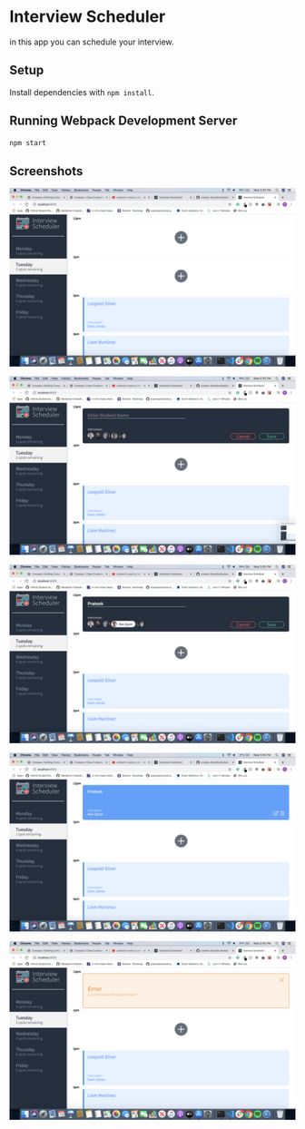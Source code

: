 # Interview Scheduler
in this app you can schedule your interview.

## Setup

Install dependencies with `npm install`.

## Running Webpack Development Server

```sh
npm start
```


## Screenshots
![1st Page](https://github.com/prateek-diwedi/scheduler/blob/master/data/1st%20page.png "welcome page")

![schedule interview](https://github.com/prateek-diwedi/scheduler/blob/master/data/schedule%20interview.png "schedule your interview")

![scheduling interview](https://github.com/prateek-diwedi/scheduler/blob/master/data/setting%20interview.png "scheduling interview")

![scheduled interview](https://github.com/prateek-diwedi/scheduler/blob/master/data/scheduled%20interview.png "scheduled interview")

![error message](https://github.com/prateek-diwedi/scheduler/blob/master/data/error-screen.png "error message screen")
